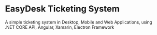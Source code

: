 # EasyDesk Ticketing System
 A simple ticketing system in Desktop, Mobile and Web Applications, using .NET CORE API, Angular, Xamarin, Electron Framework

